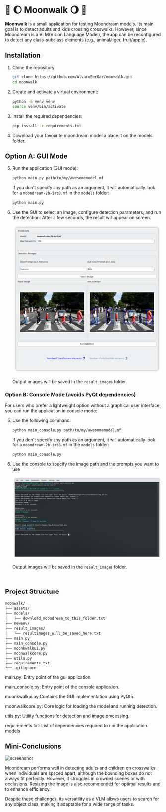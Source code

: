 # 🚶 🌔 Moonwalk 🌖 🚶

**Moonwalk** is a small application for testing Moondream models. Its main goal is to detect adults and kids crossing crosswalks. However, since Moondream is a VLM(Vision Language Model), the app can be reconfigured to detect any class-subclass elements (e.g., animal/tiger, fruit/apple).

## Installation

1. Clone the repository:
    ```sh
    git clone https://github.com/AlvaroFerGar/moonwalk.git
    cd moonwalk
    ```
2. Create and activate a virtual environment:
    ```sh
    python -m venv venv
    source venv/bin/activate
    ```
3. Install the required dependencies:
    ```sh
    pip install -r requirements.txt
    ```
4. Download your favourite moondream model a place it on the models folder.
## Option A: GUI Mode
5. Run the application (GUI mode):
    ```sh
    python main.py path/to/my/awesomemodel.mf
    ```
    If you don't specify any path as an argument, it will automatically look for a `moondream-2b-int8.mf` in the `models` folder:
    ```sh
    python main.py 
    ```

6. Use the GUI to select an image, configure detection parameters, and run the detection. After a few seconds, the result will appear on screen.
   
   ![screenshot](assets/screenshot.png)

   Output images will be saved in the `result_images` folder.

### Option B: Console Mode (avoids PyQt dependencies)
For users who prefer a lightweight option without a graphical user interface, you can run the application in console mode:

5. Use the following command:
    ```sh
    python main_console.py path/to/my/awesomemodel.mf
    ```
   If you don't specify any path as an argument, it will automatically look for a `moondream-2b-int8.mf` in the `models` folder:
    ```sh
    python main_console.py 
    ```
6. Use the console to specify the image path and the prompts you want to use

   ![screenshot](assets/screenshot_console.png)

   Output images will be saved in the `result_images` folder.
   ```
  
## Project Structure

```
moonwalk/
├── assets/
├── models/
│   ├── download_moondream_to_this_folder.txt
├── newenv/
├── result_images/
│   └── resultimages_will_be_saved_here.txt
├── main.py
├── main_console.py
├── moonkwalkui.py
├── moonwalkcore.py
├── utils.py
├── requirements.txt
└── .gitignore
```

main.py: Entry point of the gui application.

main_console.py: Entry point of the console application.

moonkwalkui.py:Contains the GUI implementation using PyQt5.

moonwalkcore.py: Core logic for loading the model and running detection.

utils.py: Utility functions for detection and image processing.

requirements.txt: List of dependencies required to run the application.
models

## Mini-Conclusions
![screenshot](assets/example.png)

Moondream performs well in detecting adults and children on crosswalks when individuals are spaced apart, although the bounding boxes do not always fit perfectly. However, it struggles in crowded scenes or with occlusions. Resizing the image is also recommended for optimal results and to enhance efficiency.

Despite these challenges, its versatility as a VLM allows users to search for any object class, making it adaptable for a wide range of tasks.
